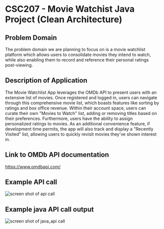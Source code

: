 # CSC207 - Movie Watchist Java Project (Clean Architecture)
## Problem Domain
The problem domain we are planning to focus on is a movie watchlist platform which allows users to consolidate movies they intend to watch, while also enabling them to record and reference their personal ratings post-viewing.

## Description of Application
The Movie Watchlist App leverages the OMDb API to present users with an extensive list of movies. Once registered and logged in, users can navigate through this comprehensive movie list, which boasts features like sorting by ratings and box office revenue. Within their account space, users can curate their own "Movies to Watch" list, adding or removing titles based on their preferences. Furthermore, users have the ability to assign personalized ratings to movies. As an additional convenience feature, if development time permits, the app will also track and display a "Recently Visited" list, allowing users to quickly revisit movies they've shown interest in.

## Link to OMDb API documentation
https://www.omdbapi.com/

## Example API call

![screen shot of api call](https://github.com/Simon-program/CSC207_project/blob/main/assets/ss.png)

## Example java API call output

![screen shot of java_api call](https://github.com/feliser/CSC207_project/blob/main/assets/example_APIcall.png)

